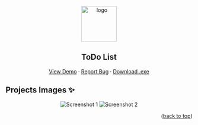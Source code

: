<div id="top"></div>

<!-- PROJECT LOGO -->
<div align="center">
  <a href="https://github.com/Nisheet-Patel/Mini-Projects/blob/master/VB%3ENET/Todo%20List">
    <img src="https://user-images.githubusercontent.com/62321150/169678016-9df751a5-0a79-4f59-a716-818bcb06957c.png" alt="logo" width="96">
  </a>
<h2 aling="center">ToDo List</h2>
  <p align="center">
    <a href="https://bit.ly/3PAz1ZW">View Demo</a>
    ·
    <a href="https://github.com/Nisheet-Patel/Mini-Projects/issues">Report Bug</a>
    ·
    <a href="https://mega.nz/file/pQBiUayJ?utm_source=mega#orBbAzhOaJUIKL8f1pNIRfWN33Pf6-sy5WuzyiDF5FY">Download .exe</a>
  </p>
</div>

<!-- ABOUT THE PROJECT -->
## Projects Images ✨
<div align="center">

![Screenshot 1](https://user-images.githubusercontent.com/62321150/169678881-46eb0276-51ad-464a-a47f-e1025840dbb6.png)
![Screenshot 2](https://user-images.githubusercontent.com/62321150/169678883-d3c1aa87-a8cc-4290-8ec1-ae8b9aa707dd.png)

</div>
<p align="right">(<a href="#top">back to top</a>)</p>
